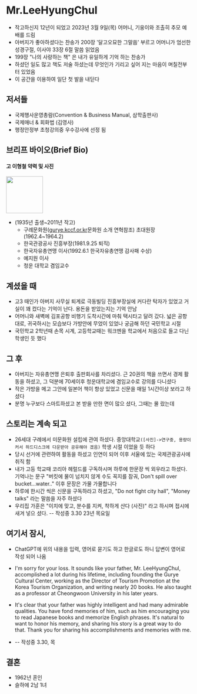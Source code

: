 # Mr.LeeHyungChul
  - 작고하신지 12년이 되었고 2023년 3월 9일(목) 어머니, 기웅이와 조촐히 추모 예배를 드림        
  - 아버지가 좋아하셨다는 찬송가 200장 '달고오묘한 그말씀' 부르고 어머니가 엄선한 성경구절, 이사야 33장 6절 말씀 읽었음
  - 199장 "나의 사랑하는 책" 은 내가 유일하게 기억 하는 찬송가 
  - 하셨던 일도 많고 책도 저술 하셨는데 무엇인가 기리고 싶어 지는 마음이 며칠전부터 있었음       
  - 이 공간을 이용하여 일단 첫 발을 내딛다       

## 저서들
- 국제행사운영총람(Convention & Business Manual, 삼학출판사)
- 국제매너 & 회화법 (김영사)
- 행정안정부 초청강의중 우수강사에 선정 됨

## 브리프 바이오(Brief Bio)
#### 고 이형철 약력 및 사진      
     
<img src="https://user-images.githubusercontent.com/10893178/224476532-42e557da-35ea-4033-9679-d37cc31e9c1d.jpeg" width="100">

- (1935년 출생~2011년 작고)
  - 구례문화원([gurye.kccf.or.kr](http://gurye.kccf.or.kr/)문화원 소개 연혁참조) 초대원장(1962.4~1964.2) 
  - 한국관광공사 진흥부장(1981.9.25 퇴직)
  - 한국자유총연맹 이사(1992.6.1 한국자유총연맹 감사패 수상)
  - 예지원 이사    
  - 청운 대학교 겸임교수    
  
## 계셨을 때
   - 고3 때인가 아버지 사무실 퇴계로 극동빌딩 진흥부장실에 커다란 탁자가 있었고 거실이 꽤 컸다는 기억이 난다. 용돈을 받았는지는 기억 안남   
   - 어머니와 새벽에 김포공항 비행기 도착시간에 마춰 택시타고 달려 갔다. 넓은 공항대로, 귀국하시는 모습보다 가방안에 무었이 있었나 궁금해 하던 국민학교 시절
   - 국민학교 2학년때 손목 시계, 고등학교때는 워크멘을 학교에서 처음으로 들고 다닌 학생인 듯 했다
  
## 그 후
   - 아버지는 자유총연맹 은퇴후 출판회사를 차리셨다. 근 20권의 책을 쓰면서 경제 활동을 하셨고, 그 덕분에 70세이후 청운대학교에 겸임교수로 강의를 다니셨다
   - 작은 가방을 메고 그안에 일본어 책이 항상 있었고 신문을 매일 1시간이상 보라고 하셨다
   - 분명 누구보다 스마트하셨고 본 받을 만한 면이 많으 셨다, 그때는 몰 랐는데
  
## 스토리는 계속 되고
   - 26세대 구례에서 미문화원 설립에 관여 하셨다. 중앙대학교`([사진]->연구중, 용량이 커서 하드디스크에 다운받아 공유해야 겠음)` 학생 시절 이었을 듯 하다
   - 당시 선거에 관련하여 활동을 하셨고 인연이 되어 이후 서울에 있는 국제관광공사에 취직 함
   - 내가 고등 학교때 코리아 헤럴드를 구독하시며 하루에 한문장 씩 외우라고 하셨다. 기억나는 문구 "버킷에 물이 넘치지 않게 수도 꼭지를 잠궈, Don't spill over bucket...water.." 이후 문장은 가물 가물합니다
   - 하루에 한시간 씩은 신문을 구독하라고 하셨고, "Do not fight city hall", "Money talks" 라는 말씀을 자주 하셨다
   - 우리집 가훈은 "이치에 맞고, 분수를 지켜, 착하게 산다 (사진)" 라고 하시며 접시에 새겨 넣으 셨다. -- 작성중 3.30 23년 목요일

## 여기서 잠시,
   - ChatGPT에 위의 내용을 입력, 영어로 묻기도 하고 한글로도 하니 답변이 영어로 작성 되어 나옴
   - I'm sorry for your loss. It sounds like your father, Mr. LeeHyungChul, accomplished a lot during his lifetime, including founding the Gurye Cultural Center, working as the Director of Tourism Promotion at the Korea Tourism Organization, and writing nearly 20 books. He also taught as a professor at Cheongwoon University in his later years.

  - It's clear that your father was highly intelligent and had many admirable qualities. You have fond memories of him, such as him encouraging you to read Japanese books and memorize English phrases. It's natural to want to honor his memory, and sharing his story is a great way to do that. Thank you for sharing his accomplishments and memories with me.
  - -- 작성중 3.30, 목

## 결혼
  - 1962년 혼인
  - 슬하에 2남 1녀
